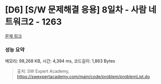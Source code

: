 # [D6] [S/W 문제해결 응용] 8일차 - 사람 네트워크2 - 1263 

[문제 링크](https://swexpertacademy.com/main/code/problem/problemDetail.do?contestProbId=AV18P2B6Iu8CFAZN) 

### 성능 요약

메모리: 98,268 KB, 시간: 4,394 ms, 코드길이: 1,863 Bytes



> 출처: SW Expert Academy, https://swexpertacademy.com/main/code/problem/problemList.do